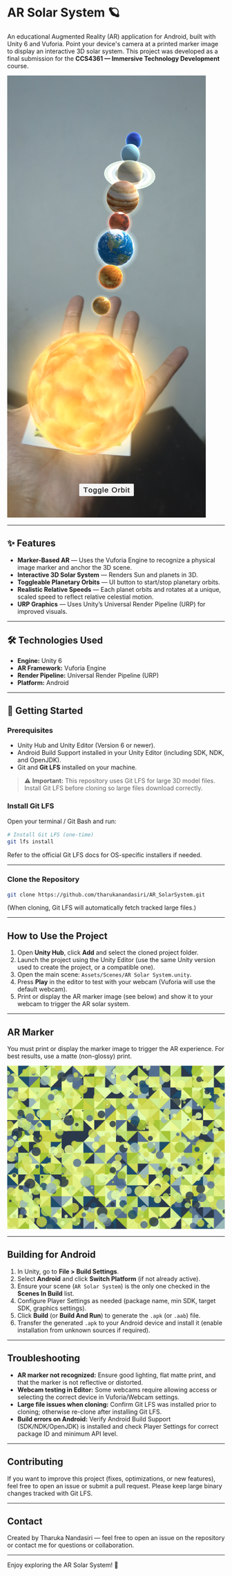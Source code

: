 # AR Solar System 🪐

An educational Augmented Reality (AR) application for Android, built with Unity 6 and Vuforia. Point your device's camera at a printed marker image to display an interactive 3D solar system. This project was developed as a final submission for the **CCS4361 — Immersive Technology Development** course.

![Preview](./readme-images/AR%20Solar%20System%20Image.png)

---

## ✨ Features

* **Marker-Based AR** — Uses the Vuforia Engine to recognize a physical image marker and anchor the 3D scene.
* **Interactive 3D Solar System** — Renders Sun and planets in 3D.
* **Toggleable Planetary Orbits** — UI button to start/stop planetary orbits.
* **Realistic Relative Speeds** — Each planet orbits and rotates at a unique, scaled speed to reflect relative celestial motion.
* **URP Graphics** — Uses Unity’s Universal Render Pipeline (URP) for improved visuals.

---

## 🛠️ Technologies Used

* **Engine:** Unity 6
* **AR Framework:** Vuforia Engine
* **Render Pipeline:** Universal Render Pipeline (URP)
* **Platform:** Android

---

## 🚀 Getting Started

### Prerequisites

* Unity Hub and Unity Editor (Version 6 or newer).
* Android Build Support installed in your Unity Editor (including SDK, NDK, and OpenJDK).
* Git and **Git LFS** installed on your machine.

> ⚠️ **Important:** This repository uses Git LFS for large 3D model files. Install Git LFS before cloning so large files download correctly.

### Install Git LFS

Open your terminal / Git Bash and run:

```bash
# Install Git LFS (one-time)
git lfs install
```

Refer to the official Git LFS docs for OS-specific installers if needed.

---

### Clone the Repository

```bash
git clone https://github.com/tharukanandasiri/AR_SolarSystem.git
```

(When cloning, Git LFS will automatically fetch tracked large files.)

---

## How to Use the Project

1. Open **Unity Hub**, click **Add** and select the cloned project folder.
2. Launch the project using the Unity Editor (use the same Unity version used to create the project, or a compatible one).
3. Open the main scene: `Assets/Scenes/AR Solar System.unity`.
4. Press **Play** in the editor to test with your webcam (Vuforia will use the default webcam).
5. Print or display the AR marker image (see below) and show it to your webcam to trigger the AR solar system.

---

## AR Marker

You must print or display the marker image to trigger the AR experience. For best results, use a matte (non-glossy) print.

![AR Marker](./readme-images/AR%20Marker.png)

---

## Building for Android

1. In Unity, go to **File > Build Settings**.
2. Select **Android** and click **Switch Platform** (if not already active).
3. Ensure your scene (`AR Solar System`) is the only one checked in the **Scenes In Build** list.
4. Configure Player Settings as needed (package name, min SDK, target SDK, graphics settings).
5. Click **Build** (or **Build And Run**) to generate the `.apk` (or `.aab`) file.
6. Transfer the generated `.apk` to your Android device and install it (enable installation from unknown sources if required).

---

## Troubleshooting

* **AR marker not recognized:** Ensure good lighting, flat matte print, and that the marker is not reflective or distorted.
* **Webcam testing in Editor:** Some webcams require allowing access or selecting the correct device in Vuforia/Webcam settings.
* **Large file issues when cloning:** Confirm Git LFS was installed prior to cloning; otherwise re-clone after installing Git LFS.
* **Build errors on Android:** Verify Android Build Support (SDK/NDK/OpenJDK) is installed and check Player Settings for correct package ID and minimum API level.

---

## Contributing

If you want to improve this project (fixes, optimizations, or new features), feel free to open an issue or submit a pull request. Please keep large binary changes tracked with Git LFS.

---

## Contact

Created by Tharuka Nandasiri — feel free to open an issue on the repository or contact me for questions or collaboration.

---

Enjoy exploring the AR Solar System! 🚀
